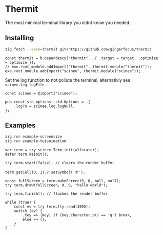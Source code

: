# Thermit
The most minimal terminal library you didnt know you needed.


## Installing
```bash
zig fetch --save=thermit git+https://github.com/gingerfocus/thermit
```

```zig
const thermit = b.dependency("thermit", .{ .target = target, .optimize = optimize });
// exe.root_module.addImport("thermit", thermit.module("thermit"));
exe.root_module.addImport("scinee", thermit.module("scinee"));
```


Set the log function to not pollute the terminal, alternativly see `scinee.log.logFile`
```zig
const scinee = @import("scinee");

pub const std_options: std.Options = .{
    .logFn = scinee.log.logNull,
};
```

## Examples
```bash
zig run example-screensize
zig run example-tuianimation
```

```zig
var term = try scinee.Term.init(allocator);
defer term.deinit();

try term.start(false); // clears the render buffer

term.getCell(0, 1).?.setSymbol('本');

const fullScreen = term.makeScreen(0, 0, null, null);
try term.draw(fullScreen, 0, 0, "hello world");

try term.finish(); // flushes the render buffer

while (true) {
    const ev = try term.tty.read(1000);
    switch (ev) {
        .Key => |key| if (key.character.b() == 'q') break,
        else => {},
    }
}
```

